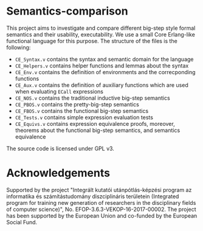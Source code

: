 # Semantics-comparison

This project aims to investigate and compare different big-step style formal semantics and their usability, executability. We use a small Core Erlang-like functional language for this purpose. The structure of the files is the following:

- `CE_Syntax.v` contains the syntax and semantic domain for the language
- `CE_Helpers.v` contains helper functions and lemmas about the syntax
- `CE_Env.v` contains the definition of environments and the correcponding functions
- `CE_Aux.v` contains the definition of auxiliary functions which are used when evaluating `ECall` expressions
- `CE_NOS.v` contains the traditional inductive big-step semantics
- `CE_PBOS.v` contains the pretty-big-step semantics
- `CE_FBOS.v` contains the functional big-step semantics
- `CE_Tests.v` contains simple expression evaluation tests
- `CE_Equivs.v` contains expression equivalence proofs, moreover, theorems about the functional big-step semantics, and semantics equivalence

The source code is licensed under GPL v3.

# Acknowledgements

Supported by the project "Integrált kutatói utánpótlás-képzési program az informatika és számítástudomány diszciplináris területein (Integrated program for training new generation of researchers in the disciplinary fields of computer science)", No. EFOP-3.6.3-VEKOP-16-2017-00002. The project has been supported by the European Union and co-funded by the European Social Fund.
